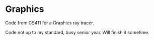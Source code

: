 # Graphics

Code from CS411 for a Graphics ray tracer.

Code not up to my standard, busy senior year. Will finish it sometime.
